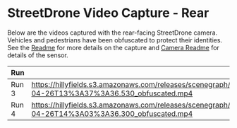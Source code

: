 # StreetDrone Video Capture - Rear

Below are the videos captured with the rear-facing StreetDrone camera.  Vehicles and pedestrians have been obfuscated to protect their identities. 
See the [Readme](ReadMe.md) for more details on the capture and [Camera Readme](../../ReadMe.md) for details of the sensor.


|Run | Link |
|----|------|
| Run 3 | https://hillyfields.s3.amazonaws.com/releases/scenegraph/bubble/StreetDrone/Cameras/Rear/Video/STREETDRONE.REARCAM_VIDEO.2023-04-26T13%3A37%3A36.530_obfuscated.mp4 |
| Run 4 | https://hillyfields.s3.amazonaws.com/releases/scenegraph/bubble/StreetDrone/Cameras/Rear/Video/STREETDRONE.REARCAM_VIDEO.2023-04-26T14%3A03%3A36.300_obfuscated.mp4 |
